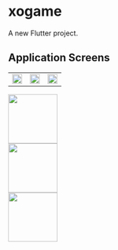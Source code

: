# xogame

A new Flutter project.

## Application Screens


<table>
  <tr>
    <td align="center"><img width=100% src="https://github.com/Marawanemad/XO_Game/assets/88719313/1ffa266c-a577-4f6c-b53d-3681b5aa903b"></td>
    <td align="center"><img width=100% src="https://github.com/Marawanemad/XO_Game/assets/88719313/a0f539ec-9409-4634-b72f-d31d1e8b0d5c"></td>
    <td align="center"><img width=100% src="https://github.com/Marawanemad/XO_Game/assets/88719313/3845d676-1635-4591-9f4f-d7505cca48cc"></td>
  </tr>
</table>
  
<tr>
<td align="center" width="30%">
<span><b><center></center></b></span>
<img height=100px src="https://github.com/Marawanemad/XO_Game/assets/88719313/7ec80013-d911-4d18-a097-2f12927a1320"> 
</td>

<td align="center" width="30%">
<span><b><center></center></b></span>
<img height=100px src="https://github.com/Marawanemad/XO_Game/assets/88719313/5cc1a22e-f906-481d-8c48-5552f1eb70bb"> 
</td>
  
<td align="center" width="30%">
<span><b><center></center></b></span>
<img height=100px src="https://github.com/Marawanemad/XO_Game/assets/88719313/93ef0b0b-c194-48d0-b49a-b5c5a266e374"> 
</td>
</tr>

</tbody>
</table>
